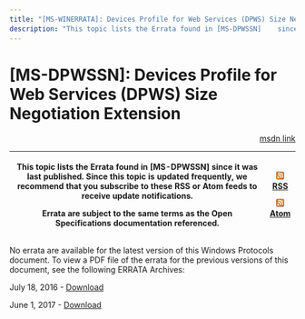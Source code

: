 ```yaml
---
title: "[MS-WINERRATA]: Devices Profile for Web Services (DPWS) Size Negotiation Extension"
description: "This topic lists the Errata found in [MS-DPWSSN]    since it was last published. Since this topic is updated frequently, we recommend    that you"
---
```


# [MS-DPWSSN]: Devices Profile for Web Services (DPWS) Size Negotiation Extension

<p align="right"><a href="https://msdn.microsoft.com/en-us/library/7520182a-6e12-4f70-9d11-8c064be4f29a">msdn link</a></p>
<p> </p>

<table>
 <thead>
  <tr>
   <th>
   <p>This topic lists the Errata found in [MS-DPWSSN]
   since it was last published. Since this topic is updated frequently, we recommend
   that you subscribe to these RSS or Atom feeds to receive update
   notifications.</p>
   <p>Errata are subject to the same terms as the
   Open Specifications documentation referenced.</p>
   </th>
   <th>
   <p><img id="Picture 259" src="ms-winerrata_files/image003.png"><a href="http://blogs.msdn.com/b/protocol_content_errata/rss.aspx">RSS</a> </p>
   <p><img id="Picture 258" src="ms-winerrata_files/image003.png"><a href="http://blogs.msdn.com/b/protocol_content_errata/atom.aspx">Atom</a> </p>
   <p> </p>
   </th>
  </tr>
 </thead>
</table>

<p>No errata are available for the latest version of this
Windows Protocols document. To view a PDF file of the errata for the previous
versions of this document, see the following ERRATA Archives:</p>

<p>July 18, 2016 - <a href="http://go.microsoft.com/fwlink/?LinkId=822549">Download</a></p>

<p>June 1, 2017 - <a href="https://winprotocoldoc.blob.core.windows.net/productionwindowsarchives/MS-WINERRATA/%5bMS-WINERRATA%5d-170601.pdf">Download</a></p>


                